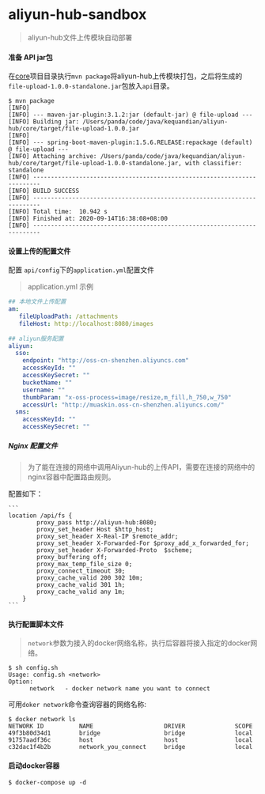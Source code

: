 # aliyun-hub-sandbox
> aliyun-hub文件上传模块自动部署

#### 准备 API jar包 

在[core](./core)项目目录执行`mvn package`将aliyun-hub上传模块打包，之后将生成的`file-upload-1.0.0-standalone.jar`包放入`api`目录。

```
$ mvn package
[INFO]
[INFO] --- maven-jar-plugin:3.1.2:jar (default-jar) @ file-upload ---
[INFO] Building jar: /Users/panda/code/java/kequandian/aliyun-hub/core/target/file-upload-1.0.0.jar
[INFO]
[INFO] --- spring-boot-maven-plugin:1.5.6.RELEASE:repackage (default) @ file-upload ---
[INFO] Attaching archive: /Users/panda/code/java/kequandian/aliyun-hub/core/target/file-upload-1.0.0-standalone.jar, with classifier: standalone
[INFO] ------------------------------------------------------------------------
[INFO] BUILD SUCCESS
[INFO] ------------------------------------------------------------------------
[INFO] Total time:  10.942 s
[INFO] Finished at: 2020-09-14T16:38:08+08:00
[INFO] ------------------------------------------------------------------------
```



#### 设置上传的配置文件

配置 `api/config`下的`application.yml`配置文件

>application.yml 示例
```yml
## 本地文件上传配置
am:
   fileUploadPath: /attachments
   fileHost: http://localhost:8080/images
   
## aliyun服务配置
aliyun:
  sso:
    endpoint: "http://oss-cn-shenzhen.aliyuncs.com"
    accessKeyId: ""
    accessKeySecret: ""
    bucketName: ""
    username: ""
    thumbParam: "x-oss-process=image/resize,m_fill,h_750,w_750"
    accessUrl: "http://muaskin.oss-cn-shenzhen.aliyuncs.com/"
  sms:
    accessKeyId: ""
    accessKeySecret: ""
```


##### Nginx 配置文件

> 为了能在连接的网络中调用Aliyun-hub的上传API，需要在连接的网络中的nginx容器中配置路由规则。

配置如下：

```
​```
location /api/fs {
        proxy_pass http://aliyun-hub:8080;
        proxy_set_header Host $http_host;
        proxy_set_header X-Real-IP $remote_addr;
        proxy_set_header X-Forwarded-For $proxy_add_x_forwarded_for;
        proxy_set_header X-Forwarded-Proto  $scheme;
        proxy_buffering off;
        proxy_max_temp_file_size 0;
        proxy_connect_timeout 30;
        proxy_cache_valid 200 302 10m;
        proxy_cache_valid 301 1h;
        proxy_cache_valid any 1m;
    }
​```
```





#### 执行配置脚本文件

> `network`参数为接入的docker网络名称，执行后容器将接入指定的docker网络。

```
$ sh config.sh 
Usage: config.sh <network>
Option:
      network   - docker network name you want to connect
```
可用`doker network`命令查询容器的网络名称:
``` 
$ docker network ls 
NETWORK ID          NAME                    DRIVER              SCOPE
49f3b80d34d1        bridge                  bridge              local
91757aadf36c        host                    host                local
c32dac1f4b2b        network_you_connect     bridge              local
```



####  启动docker容器
```
$ docker-compose up -d
```